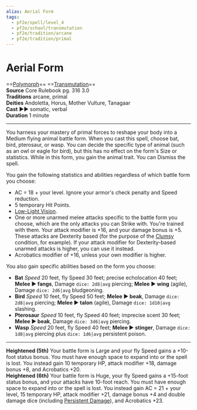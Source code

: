 ```yaml
---
alias: Aerial Form 
tags:
  - pf2e/spell/level_4
  - pf2e/school/transmutation
  - pf2e/tradition/arcane
  - pf2e/tradition/primal
---
```


# Aerial Form

==[Polymorph](Polymorph.md)== ==[Transmutation](Transmutation.md)==  
__Source__ Core Rulebook pg. 316 3.0  
**Traditions** arcane, primal  
**Deities** Andoletta, Horus, Mother Vulture, Tanagaar  
**Cast** ►► somatic, verbal  
**Duration** 1 minute

---

You harness your mastery of primal forces to reshape your body into a Medium flying animal battle form. When you cast this spell, choose bat, bird, pterosaur, or wasp. You can decide the specific type of animal (such as an owl or eagle for bird), but this has no effect on the form's Size or statistics. While in this form, you gain the animal trait. You can Dismiss the spell.

You gain the following statistics and abilities regardless of which battle form you choose:

- AC = 18 + your level. Ignore your armor's check penalty and Speed reduction.
- 5 temporary Hit Points.
- [Low-Light Vision](Low-Light%20Vision.md).
- One or more unarmed melee attacks specific to the battle form you choose, which are the only attacks you can Strike with. You're trained with them. Your attack modifier is +16, and your damage bonus is +5. These attacks are Dexterity based (for the purpose of the [Clumsy](Clumsy.md) condition, for example). If your attack modifier for Dexterity-based unarmed attacks is higher, you can use it instead.
- Acrobatics modifier of +16, unless your own modifier is higher.

You also gain specific abilities based on the form you choose:

- **Bat** _Speed_ 20 feet, fly Speed 30 feet; precise echolocation 40 feet; **Melee ► fangs**, Damage `dice: 2d8|avg` piercing; **Melee ► wing** (agile), Damage `dice: 2d6|avg` bludgeoning.
- **Bird** _Speed_ 10 feet, fly Speed 50 feet; **Melee ► beak**, Damage `dice: 2d8|avg` piercing; **Melee ► talon** (agile), Damage `dice: 1d10|avg` slashing.
- **Pterosaur** _Speed_ 10 feet, fly Speed 40 feet; imprecise scent 30 feet; **Melee ► beak**, Damage `dice: 3d6|avg` piercing.
- **Wasp** _Speed_ 20 feet, fly Speed 40 feet; **Melee ► stinger**, Damage `dice: 1d8|avg` piercing plus `dice: 1d6|avg` persistent poison.

<hr>

**Heightened (5th)** Your battle form is Large and your fly Speed gains a +10-foot status bonus. You must have enough space to expand into or the spell is lost. You instead gain 10 temporary HP, attack modifier +18, damage bonus +8, and Acrobatics +20.  
**Heightened (6th)** Your battle form is Huge, your fly Speed gains a +15-foot status bonus, and your attacks have 10-foot reach. You must have enough space to expand into or the spell is lost. You instead gain AC = 21 + your level, 15 temporary HP, attack modifier +21, damage bonus +4 and double damage dice (including [Persistent Damage](Persistent%20Damage.md)), and Acrobatics +23.
